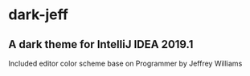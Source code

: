 # dark-jeff
## A dark theme for IntelliJ IDEA 2019.1

Included editor color scheme base on Programmer by Jeffrey Williams

